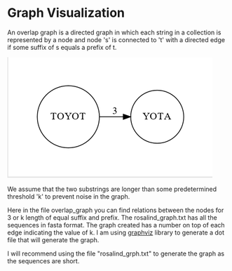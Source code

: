 # Graph Visualization

An overlap graph is a directed graph in which each string in a collection is represented by a node and node 's' is connected to 't' with a directed edge if some suffix of s equals a prefix of t.

![sample.png](sample.png)

We assume that the two substrings are longer than some predetermined threshold 'k' to prevent noise in the graph.

Here in the file overlap_graph you can find relations between the nodes for 3 or k length of equal suffix and prefix. The rosalind_graph.txt has all the sequences in fasta format. The graph created has a number on top of each edge indicating the value of k. I am using [graphviz][1] library to generate a dot file that will generate the graph. 

I will recommend using the file "rosalind_grph.txt" to generate the graph as the sequences are short.


<!-- references -->
[1]: https://graphviz.readthedocs.io/en/stable/